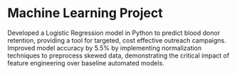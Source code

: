 # Machine Learning Project
Developed a Logistic Regression model in Python to predict blood donor retention, providing a tool for targeted, cost effective outreach campaigns. Improved model accuracy by 5.5% by implementing normalization techniques to preprocess skewed data, demonstrating the critical impact of feature engineering over baseline automated models.
